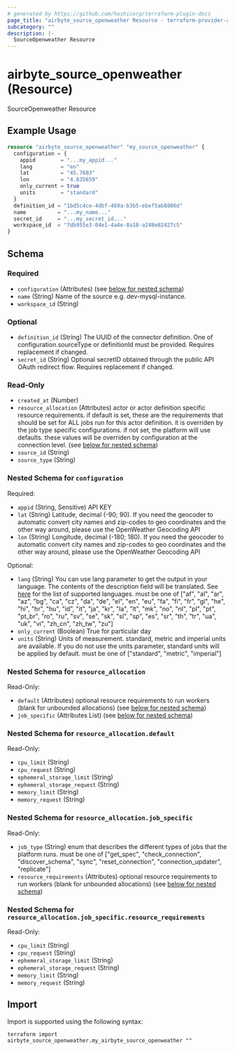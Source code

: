 ```yaml
---
# generated by https://github.com/hashicorp/terraform-plugin-docs
page_title: "airbyte_source_openweather Resource - terraform-provider-airbyte"
subcategory: ""
description: |-
  SourceOpenweather Resource
---
```


# airbyte_source_openweather (Resource)

SourceOpenweather Resource

## Example Usage

```terraform
resource "airbyte_source_openweather" "my_source_openweather" {
  configuration = {
    appid        = "...my_appid..."
    lang         = "en"
    lat          = "45.7603"
    lon          = "4.835659"
    only_current = true
    units        = "standard"
  }
  definition_id = "1bd5c4ce-4dbf-469a-b3b5-ebef5ab8806d"
  name          = "...my_name..."
  secret_id     = "...my_secret_id..."
  workspace_id  = "7db955e3-04e1-4a4e-8a18-a248e82427c5"
}
```

<!-- schema generated by tfplugindocs -->
## Schema

### Required

- `configuration` (Attributes) (see [below for nested schema](#nestedatt--configuration))
- `name` (String) Name of the source e.g. dev-mysql-instance.
- `workspace_id` (String)

### Optional

- `definition_id` (String) The UUID of the connector definition. One of configuration.sourceType or definitionId must be provided. Requires replacement if changed.
- `secret_id` (String) Optional secretID obtained through the public API OAuth redirect flow. Requires replacement if changed.

### Read-Only

- `created_at` (Number)
- `resource_allocation` (Attributes) actor or actor definition specific resource requirements. if default is set, these are the requirements that should be set for ALL jobs run for this actor definition. it is overriden by the job type specific configurations. if not set, the platform will use defaults. these values will be overriden by configuration at the connection level. (see [below for nested schema](#nestedatt--resource_allocation))
- `source_id` (String)
- `source_type` (String)

<a id="nestedatt--configuration"></a>
### Nested Schema for `configuration`

Required:

- `appid` (String, Sensitive) API KEY
- `lat` (String) Latitude, decimal (-90; 90). If you need the geocoder to automatic convert city names and zip-codes to geo coordinates and the other way around, please use the OpenWeather Geocoding API
- `lon` (String) Longitude, decimal (-180; 180). If you need the geocoder to automatic convert city names and zip-codes to geo coordinates and the other way around, please use the OpenWeather Geocoding API

Optional:

- `lang` (String) You can use lang parameter to get the output in your language. The contents of the description field will be translated. See <a href="https://openweathermap.org/api/one-call-api#multi">here</a> for the list of supported languages. must be one of ["af", "al", "ar", "az", "bg", "ca", "cz", "da", "de", "el", "en", "eu", "fa", "fi", "fr", "gl", "he", "hi", "hr", "hu", "id", "it", "ja", "kr", "la", "lt", "mk", "no", "nl", "pl", "pt", "pt_br", "ro", "ru", "sv", "se", "sk", "sl", "sp", "es", "sr", "th", "tr", "ua", "uk", "vi", "zh_cn", "zh_tw", "zu"]
- `only_current` (Boolean) True for particular day
- `units` (String) Units of measurement. standard, metric and imperial units are available. If you do not use the units parameter, standard units will be applied by default. must be one of ["standard", "metric", "imperial"]


<a id="nestedatt--resource_allocation"></a>
### Nested Schema for `resource_allocation`

Read-Only:

- `default` (Attributes) optional resource requirements to run workers (blank for unbounded allocations) (see [below for nested schema](#nestedatt--resource_allocation--default))
- `job_specific` (Attributes List) (see [below for nested schema](#nestedatt--resource_allocation--job_specific))

<a id="nestedatt--resource_allocation--default"></a>
### Nested Schema for `resource_allocation.default`

Read-Only:

- `cpu_limit` (String)
- `cpu_request` (String)
- `ephemeral_storage_limit` (String)
- `ephemeral_storage_request` (String)
- `memory_limit` (String)
- `memory_request` (String)


<a id="nestedatt--resource_allocation--job_specific"></a>
### Nested Schema for `resource_allocation.job_specific`

Read-Only:

- `job_type` (String) enum that describes the different types of jobs that the platform runs. must be one of ["get_spec", "check_connection", "discover_schema", "sync", "reset_connection", "connection_updater", "replicate"]
- `resource_requirements` (Attributes) optional resource requirements to run workers (blank for unbounded allocations) (see [below for nested schema](#nestedatt--resource_allocation--job_specific--resource_requirements))

<a id="nestedatt--resource_allocation--job_specific--resource_requirements"></a>
### Nested Schema for `resource_allocation.job_specific.resource_requirements`

Read-Only:

- `cpu_limit` (String)
- `cpu_request` (String)
- `ephemeral_storage_limit` (String)
- `ephemeral_storage_request` (String)
- `memory_limit` (String)
- `memory_request` (String)

## Import

Import is supported using the following syntax:

```shell
terraform import airbyte_source_openweather.my_airbyte_source_openweather ""
```
